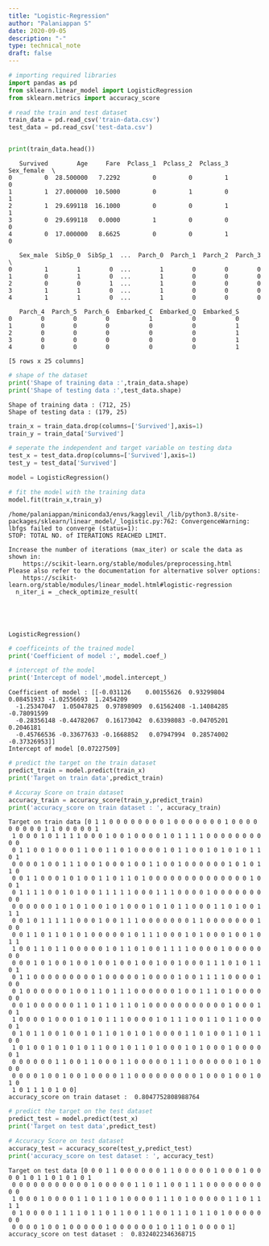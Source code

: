```yaml
---
title: "Logistic-Regression"
author: "Palaniappan S"
date: 2020-09-05
description: "-"
type: technical_note
draft: false
---
```


```python
# importing required libraries
import pandas as pd
from sklearn.linear_model import LogisticRegression
from sklearn.metrics import accuracy_score
```


```python
# read the train and test dataset
train_data = pd.read_csv('train-data.csv')
test_data = pd.read_csv('test-data.csv')


print(train_data.head())
```

       Survived        Age     Fare  Pclass_1  Pclass_2  Pclass_3  Sex_female  \
    0         0  28.500000   7.2292         0         0         1           0   
    1         1  27.000000  10.5000         0         1         0           1   
    2         1  29.699118  16.1000         0         0         1           1   
    3         0  29.699118   0.0000         1         0         0           0   
    4         0  17.000000   8.6625         0         0         1           0   
    
       Sex_male  SibSp_0  SibSp_1  ...  Parch_0  Parch_1  Parch_2  Parch_3  \
    0         1        1        0  ...        1        0        0        0   
    1         0        1        0  ...        1        0        0        0   
    2         0        0        1  ...        1        0        0        0   
    3         1        1        0  ...        1        0        0        0   
    4         1        1        0  ...        1        0        0        0   
    
       Parch_4  Parch_5  Parch_6  Embarked_C  Embarked_Q  Embarked_S  
    0        0        0        0           1           0           0  
    1        0        0        0           0           0           1  
    2        0        0        0           0           0           1  
    3        0        0        0           0           0           1  
    4        0        0        0           0           0           1  
    
    [5 rows x 25 columns]



```python
# shape of the dataset
print('Shape of training data :',train_data.shape)
print('Shape of testing data :',test_data.shape)
```

    Shape of training data : (712, 25)
    Shape of testing data : (179, 25)



```python
train_x = train_data.drop(columns=['Survived'],axis=1)
train_y = train_data['Survived']

# seperate the independent and target variable on testing data
test_x = test_data.drop(columns=['Survived'],axis=1)
test_y = test_data['Survived']
```


```python
model = LogisticRegression()

# fit the model with the training data
model.fit(train_x,train_y)
```

    /home/palaniappan/miniconda3/envs/kagglevil_/lib/python3.8/site-packages/sklearn/linear_model/_logistic.py:762: ConvergenceWarning: lbfgs failed to converge (status=1):
    STOP: TOTAL NO. of ITERATIONS REACHED LIMIT.
    
    Increase the number of iterations (max_iter) or scale the data as shown in:
        https://scikit-learn.org/stable/modules/preprocessing.html
    Please also refer to the documentation for alternative solver options:
        https://scikit-learn.org/stable/modules/linear_model.html#logistic-regression
      n_iter_i = _check_optimize_result(





    LogisticRegression()




```python
# coefficeints of the trained model
print('Coefficient of model :', model.coef_)

# intercept of the model
print('Intercept of model',model.intercept_)
```

    Coefficient of model : [[-0.031126    0.00155626  0.93299804  0.08451933 -1.02556693  1.2454209
      -1.25347047  1.05047825  0.97898909  0.61562408 -1.14084285 -0.78091599
      -0.28356148 -0.44782067  0.16173042  0.63398083 -0.04705201  0.2046181
      -0.45766536 -0.33677633 -0.1668852   0.07947994  0.28574002 -0.37326953]]
    Intercept of model [0.07227509]



```python
# predict the target on the train dataset
predict_train = model.predict(train_x)
print('Target on train data',predict_train) 

# Accuray Score on train dataset
accuracy_train = accuracy_score(train_y,predict_train)
print('accuracy_score on train dataset : ', accuracy_train)
```

    Target on train data [0 1 1 0 0 0 0 0 0 0 0 1 0 0 0 0 0 0 0 1 0 0 0 0 0 0 0 0 0 1 1 0 0 0 0 0 1
     1 0 0 0 1 0 1 1 1 1 0 0 0 1 0 0 1 0 0 0 0 1 0 1 1 1 1 0 0 0 0 0 0 0 0 0 0
     0 1 1 0 0 1 0 0 0 1 1 0 0 1 1 0 1 0 0 0 0 1 0 1 1 0 0 1 0 1 0 1 0 1 1 0 1
     0 0 0 0 1 0 0 1 1 1 0 0 1 0 0 0 1 0 0 1 1 0 0 1 0 0 0 0 0 0 1 0 1 0 1 1 0
     0 0 1 1 0 0 0 1 0 1 0 0 1 1 0 1 1 0 1 0 0 0 0 0 0 0 0 0 0 0 0 0 0 1 0 0 1
     0 1 1 1 1 0 0 1 0 1 0 0 1 1 1 1 1 0 0 0 1 1 1 0 0 0 0 1 0 0 0 0 0 0 0 0 0
     0 0 0 0 0 0 1 0 1 0 1 0 0 1 0 1 0 0 0 1 0 1 0 1 1 0 0 0 1 1 0 1 0 0 1 1 1
     0 0 1 0 1 1 1 1 1 0 0 0 1 0 0 1 1 1 0 0 0 0 0 0 0 1 1 0 0 0 0 0 0 0 1 0 0
     0 0 1 1 0 1 1 0 1 0 1 0 0 0 0 0 1 0 1 1 1 0 0 0 1 0 1 0 0 0 1 0 0 1 0 1 1
     1 0 0 1 1 0 1 1 0 0 0 0 0 1 0 1 1 0 1 0 0 1 1 1 1 0 0 0 0 1 0 0 0 0 0 0 0
     0 0 0 1 0 1 0 0 1 0 0 1 0 0 1 0 0 1 0 0 1 0 0 1 0 0 0 1 1 1 0 1 0 1 1 0 1
     0 1 1 0 0 0 0 0 0 0 0 0 1 0 0 0 0 0 1 0 0 0 0 1 0 0 1 1 1 1 0 0 0 0 1 0 0
     0 1 0 0 0 0 0 0 1 0 0 1 1 0 1 1 1 0 0 0 0 0 0 1 0 0 1 1 1 0 1 0 0 0 0 0 0
     0 0 1 0 0 0 0 0 0 1 1 0 1 1 0 1 1 0 1 0 0 0 0 0 0 0 0 0 0 0 1 0 0 0 1 0 1
     1 0 0 0 0 1 0 0 0 1 0 1 0 1 1 1 0 0 0 0 1 0 1 1 1 0 0 1 1 0 1 1 0 0 0 0 1
     0 1 0 1 1 0 0 1 0 0 1 0 1 1 0 1 0 1 0 1 0 0 0 0 1 1 0 1 0 0 1 1 0 1 1 0 0
     1 0 1 0 0 1 0 1 0 1 0 1 1 0 0 1 0 1 1 0 1 0 0 0 1 0 1 0 0 0 1 0 0 0 0 0 1
     0 0 0 0 0 0 1 1 0 0 1 1 0 0 0 1 1 0 0 0 0 0 1 1 1 0 0 0 0 0 0 1 0 1 0 0 0
     0 0 0 0 1 0 0 1 0 0 1 0 0 0 0 1 1 0 0 0 0 0 0 0 0 0 1 0 0 0 1 0 0 1 0 1 0
     1 0 1 1 1 0 1 0 0]
    accuracy_score on train dataset :  0.8047752808988764



```python
# predict the target on the test dataset
predict_test = model.predict(test_x)
print('Target on test data',predict_test) 

# Accuracy Score on test dataset
accuracy_test = accuracy_score(test_y,predict_test)
print('accuracy_score on test dataset : ', accuracy_test)
```

    Target on test data [0 0 0 1 1 0 0 0 0 0 0 1 1 0 0 0 0 0 1 0 0 0 1 0 0 0 0 1 0 1 1 0 1 0 1 0 1
     0 0 0 0 0 0 0 0 0 0 0 1 0 0 0 0 0 1 1 0 1 1 0 0 1 1 1 0 0 0 0 0 0 0 0 0 0
     1 0 0 0 1 0 0 0 0 1 1 0 1 1 0 1 0 0 0 0 1 1 1 0 1 0 0 0 0 0 1 1 0 1 1 1 1
     0 1 0 0 0 0 1 1 1 1 0 1 1 0 1 1 0 0 1 1 0 0 1 1 1 0 1 1 0 1 0 0 0 0 0 0 0
     0 0 0 0 1 0 0 1 0 0 0 0 0 1 0 0 0 0 0 0 1 0 1 1 0 1 0 0 0 0 1]
    accuracy_score on test dataset :  0.8324022346368715

